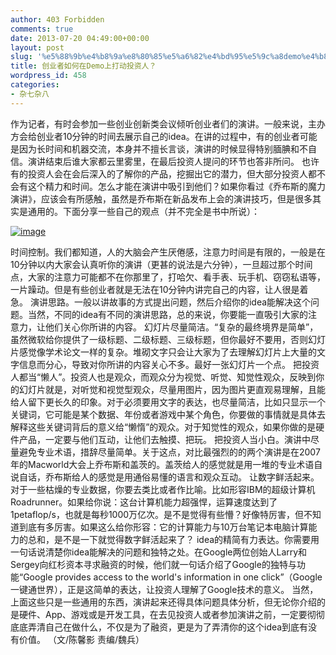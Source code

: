 ```yaml
---
author: 403 Forbidden
comments: true
date: 2013-07-20 04:49:00+00:00
layout: post
slug: '%e5%88%9b%e4%b8%9a%e8%80%85%e5%a6%82%e4%bd%95%e5%9c%a8demo%e4%b8%8a%e6%89%93%e5%8a%a8%e6%8a%95%e8%b5%84%e4%ba%ba%ef%bc%9f'
title: 创业者如何在Demo上打动投资人？
wordpress_id: 458
categories:
- 杂七杂八
---
```

作为记者，有时会参加一些创业创新类会议倾听创业者们的演讲。一般来说，主办方会给创业者10分钟的时间去展示自己的idea。在讲的过程中，有的创业者可能是因为长时间和机器交流，本身并不擅长言谈，演讲的时候显得特别腼腆和不自信。演讲结束后谁大家都云里雾里，在最后投资人提问的环节也答非所问。
也许有的投资人会在会后深入的了解你的产品，挖掘出它的潜力，但大部分投资人都不会有这个精力和时间。怎么才能在演讲中吸引到他们？如果你看过《乔布斯的魔力演讲》，应该会有所感触，虽然是乔布斯在新品发布上会的演讲技巧，但是很多其实是通用的。下面分享一些自己的观点（并不完全是书中所说）：

[![image](http://bcs.duapp.com/sxbdotpw/51e64b4b976be.jpg)](http://bcs.duapp.com/sxbdotpw/51e64b4b976be.jpg)



时间控制。我们都知道，人的大脑会产生厌倦感，注意力时间是有限的，一般是在10分钟以内大家会认真听你的演讲（更甚的说法是六分钟），一旦超过那个时间点，大家的注意力可能都不在你那里了，打哈欠、看手表、玩手机、窃窃私语等，一片躁动。但是有些创业者就是无法在10分钟内讲完自己的内容，让人很是着急。
演讲思路。一般以讲故事的方式提出问题，然后介绍你的idea能解决这个问题。当然，不同的idea有不同的演讲思路，总的来说，你要能一直吸引大家的注意力，让他们关心你所讲的内容。
幻灯片尽量简洁。“复杂的最终境界是简单”，虽然微软给你提供了一级标题、二级标题、三级标题，但你最好不要用，否则幻灯片感觉像学术论文一样的复杂。堆砌文字只会让大家为了去理解幻灯片上大量的文字信息而分心，导致对你所讲的内容关心不多。最好一张幻灯片一个点。
把投资人都当“懒人”。投资人也是观众，而观众分为视觉、听觉、知觉性观众，反映到你的幻灯片就是，对听觉和视觉型观众，尽量用图片，因为图片更直观易理解，且能给人留下更长久的印象。对于必须要用文字的表达，也尽量简洁，比如只显示一个关键词，它可能是某个数据、年份或者游戏中某个角色，你要做的事情就是具体去解释这些关键词背后的意义给“懒惰”的观众。对于知觉性的观众，如果你做的是硬件产品，一定要与他们互动，让他们去触摸、把玩。
把投资人当小白。演讲中尽量避免专业术语，措辞尽量简单。关于这点，对比最强烈的的两个演讲是在2007年的Macworld大会上乔布斯和盖茨的。盖茨给人的感觉就是用一堆的专业术语自说自话，乔布斯给人的感觉是用通俗易懂的语言和观众互动。
让数字鲜活起来。对于一些枯燥的专业数据，你要去类比或者作比喻。比如形容IBM的超级计算机Roadrunner。如果给你说：这台计算机能力超强悍，运算速度达到了1petaflop/s，也就是每秒1000万亿次。是不是觉得有些懵？好像特厉害，但不知道到底有多厉害。如果这么给你形容：它的计算能力与10万台笔记本电脑计算能力的总和，是不是一下就觉得数字鲜活起来了？
idea的精简有力表达。你需要用一句话说清楚你idea能解决的问题和独特之处。在Google两位创始人Larry和Sergey向红杉资本寻求融资的时候，他们就一句话介绍了Google的独特与功能“Google provides access to the world's information in one click”（Google一键通世界），正是这简单的表达，让投资人理解了Google技术的意义。
当然，上面这些只是一些通用的东西，演讲起来还得具体问题具体分析，但无论你介绍的是硬件、App、游戏或是开发工具，在去见投资人或者参加演讲之前，一定要彻彻底底弄清自己在做什么，不仅是为了融资，更是为了弄清你的这个idea到底有没有价值。
（文/陈馨影 责编/魏兵）
